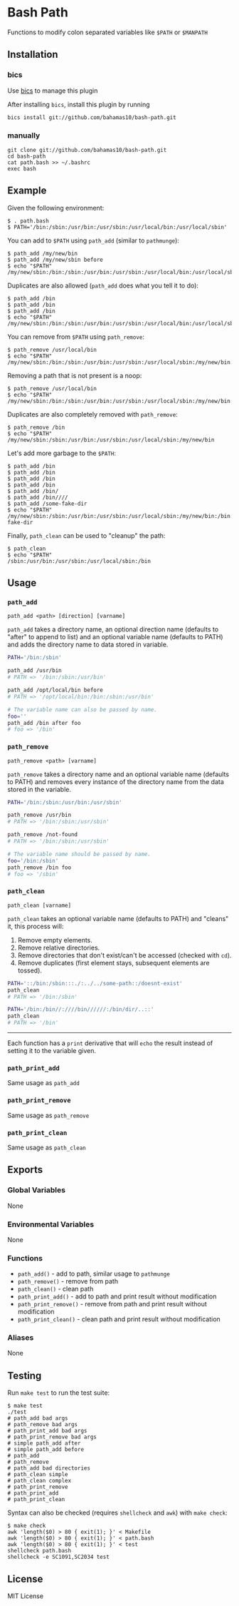Bash Path
=========

Functions to modify colon separated variables like `$PATH` or `$MANPATH`

Installation
------------

### bics

Use [bics](https://github.com/bahamas10/bics) to manage this plugin

After installing `bics`, install this plugin by running

    bics install git://github.com/bahamas10/bash-path.git

### manually

    git clone git://github.com/bahamas10/bash-path.git
    cd bash-path
    cat path.bash >> ~/.bashrc
    exec bash

Example
-------

Given the following environment:

    $ . path.bash
    $ PATH='/bin:/sbin:/usr/bin:/usr/sbin:/usr/local/bin:/usr/local/sbin'

You can add to `$PATH` using `path_add` (similar to `pathmunge`):

    $ path_add /my/new/bin
    $ path_add /my/new/sbin before
    $ echo "$PATH"
    /my/new/sbin:/bin:/sbin:/usr/bin:/usr/sbin:/usr/local/bin:/usr/local/sbin:/my/new/bin

Duplicates are also allowed (`path_add` does what you tell it to do):

    $ path_add /bin
    $ path_add /bin
    $ path_add /bin
    $ echo "$PATH"
    /my/new/sbin:/bin:/sbin:/usr/bin:/usr/sbin:/usr/local/bin:/usr/local/sbin:/my/new/bin:/bin:/bin:/bin

You can remove from `$PATH` using `path_remove`:

    $ path_remove /usr/local/bin
    $ echo "$PATH"
    /my/new/sbin:/bin:/sbin:/usr/bin:/usr/sbin:/usr/local/sbin:/my/new/bin:/bin:/bin:/bin

Removing a path that is not present is a noop:

    $ path_remove /usr/local/bin
    $ echo "$PATH"
    /my/new/sbin:/bin:/sbin:/usr/bin:/usr/sbin:/usr/local/sbin:/my/new/bin:/bin:/bin:/bin

Duplicates are also completely removed with `path_remove`:

    $ path_remove /bin
    $ echo "$PATH"
    /my/new/sbin:/sbin:/usr/bin:/usr/sbin:/usr/local/sbin:/my/new/bin

Let's add more garbage to the `$PATH`:

    $ path_add /bin
    $ path_add /bin
    $ path_add /bin
    $ path_add /bin
    $ path_add /bin/
    $ path_add /bin////
    $ path_add /some-fake-dir
    $ echo "$PATH"
    /my/new/sbin:/sbin:/usr/bin:/usr/sbin:/usr/local/sbin:/my/new/bin:/bin:/bin:/bin:/bin:/bin/:/bin////:/some-fake-dir

Finally, `path_clean` can be used to "cleanup" the path:

    $ path_clean
    $ echo "$PATH"
    /sbin:/usr/bin:/usr/sbin:/usr/local/sbin:/bin

Usage
-----

### `path_add`

`path_add <path> [direction] [varname]`

`path_add` takes a directory name, an optional direction name (defaults to
"after" to append to list) and an optional variable name (defaults to PATH)
and adds the directory name to data stored in variable.

``` bash
PATH='/bin:/sbin'

path_add /usr/bin
# PATH => '/bin:/sbin:/usr/bin'

path_add /opt/local/bin before
# PATH => '/opt/local/bin:/bin:/sbin:/usr/bin'

# The variable name can also be passed by name.
foo=''
path_add /bin after foo
# foo => '/bin'
```

### `path_remove`

`path_remove <path> [varname]`

`path_remove` takes a directory name and an optional variable name (defaults to
PATH) and removes every instance of the directory name from the data stored in
the variable.

``` bash
PATH='/bin:/sbin:/usr/bin:/usr/sbin'

path_remove /usr/bin
# PATH => '/bin:/sbin:/usr/sbin'

path_remove /not-found
# PATH => '/bin:/sbin:/usr/sbin'

# The variable name should be passed by name.
foo='/bin:/sbin'
path_remove /bin foo
# foo => '/sbin'
```

### `path_clean`

`path_clean [varname]`

`path_clean` takes an optional variable name (defaults to PATH) and "cleans" it,
this process will:

1. Remove empty elements.
2. Remove relative directories.
3. Remove directories that don't exist/can't be accessed (checked with `cd`).
4. Remove duplicates (first element stays, subsequent elements are tossed).

``` bash
PATH='::/bin:/sbin:::./:../../some-path::/doesnt-exist'
path_clean
# PATH => '/bin:/sbin'

PATH='/bin:/bin//:////bin//////:/bin/dir/..::'
path_clean
# PATH => '/bin'
```

---

Each function has a `print` derivative that will `echo` the result instead of
setting it to the variable given.

### `path_print_add`

Same usage as `path_add`

### `path_print_remove`

Same usage as `path_remove`

### `path_print_clean`

Same usage as `path_clean`

Exports
-------

### Global Variables

None

### Environmental Variables

None

### Functions

- `path_add()` - add to path, similar usage to `pathmunge`
- `path_remove()` - remove from path
- `path_clean()` - clean path
- `path_print_add()` - add to path and print result without modification
- `path_print_remove()` - remove from path and print result without modification
- `path_print_clean()` - clean path and print result without modification

### Aliases

None

Testing
-------

Run `make test` to run the test suite:

    $ make test
    ./test
    # path_add bad args
    # path_remove bad args
    # path_print_add bad args
    # path_print_remove bad args
    # simple path_add after
    # simple path_add before
    # path_add
    # path_remove
    # path_add bad directories
    # path_clean simple
    # path_clean complex
    # path_print_remove
    # path_print_add
    # path_print_clean

Syntax can also be checked (requires `shellcheck` and `awk`) with `make check`:

    $ make check
    awk 'length($0) > 80 { exit(1); }' < Makefile
    awk 'length($0) > 80 { exit(1); }' < path.bash
    awk 'length($0) > 80 { exit(1); }' < test
    shellcheck path.bash
    shellcheck -e SC1091,SC2034 test

License
-------

MIT License
